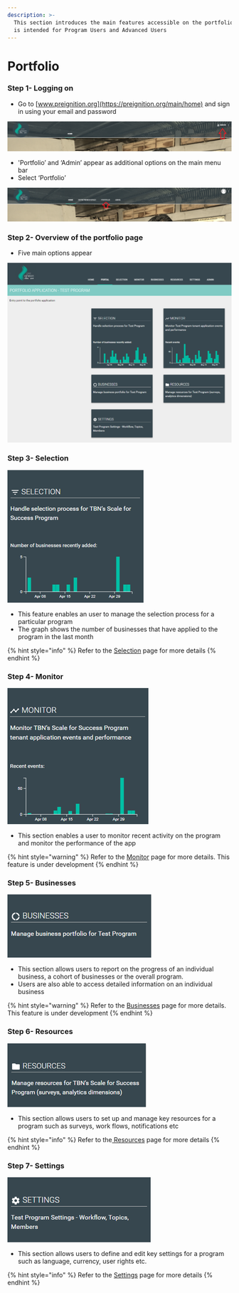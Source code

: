 ```yaml
---
description: >-
  This section introduces the main features accessible on the portfolio page. It
  is intended for Program Users and Advanced Users
---
```


# Portfolio

### Step 1- Logging on

* Go to [www.preignition.org](https://preignition.org/main/home) and sign in using your email and password

![Arrow shows where to sign in](../../.gitbook/assets/image%20%2810%29.png)

* 'Portfolio’ and ‘Admin’ appear as additional options on the main menu bar
* Select ‘Portfolio’

![](../../.gitbook/assets/image.png)

### Step 2- Overview of the portfolio page

* Five main options appear 

![Showing the portfolio page for a &apos;Test Program&apos;](../../.gitbook/assets/image%20%2813%29.png)

### Step 3- Selection

![Entry point for managing the selection process](../../.gitbook/assets/image%20%2835%29.png)

* This feature enables an user to manage the selection process for a particular program
* The graph shows the number of businesses that have applied to the program in the last month

{% hint style="info" %}
Refer to the [Selection](https://docs.preignition.org/~/edit/primary/program-users/introduction-to-the-portfolio-page/introduction-to-the-selection-page) page for more details
{% endhint %}

### Step 4- Monitor

![Entry point for monitoring activity on the program](../../.gitbook/assets/image%20%2848%29.png)

* This section enables a user to monitor recent activity on the program and monitor the performance of the app

{% hint style="warning" %}
Refer to the [Monitor](https://docs.preignition.org/~/edit/primary/program-users/introduction-to-the-portfolio-page/introduction-to-monitor-page) page for more details.  This feature is under development
{% endhint %}

### Step 5- Businesses

![Entry point for reporting](../../.gitbook/assets/image%20%2823%29.png)

* This section allows users to report on the progress of an individual business, a cohort of businesses or the overall program.
* Users are also able to access detailed information on an individual business

{% hint style="warning" %}
Refer to the [Businesses](https://docs.preignition.org/~/edit/primary/program-users/introduction-to-the-portfolio-page/businesses) page for more details.  This feature is under development
{% endhint %}

### Step 6- Resources

![Entry point for managing program resources](../../.gitbook/assets/image%20%2832%29.png)

* This section allows users to set up and manage key resources for a program such as surveys, work flows, notifications etc

{% hint style="info" %}
Refer to the[ Resources](https://docs.preignition.org/~/edit/primary/program-users/introduction-to-the-portfolio-page/introduction-to-resources-page) page for more details
{% endhint %}

### Step 7- Settings

![Entry point for managing a program&apos;s settings](../../.gitbook/assets/image%20%2844%29.png)

* This section allows users to define and edit key settings for a program such as language, currency, user rights etc.

{% hint style="info" %}
Refer to the [Settings](https://docs.preignition.org/~/edit/primary/program-users/introduction-to-the-portfolio-page/settings) page for more details 
{% endhint %}


